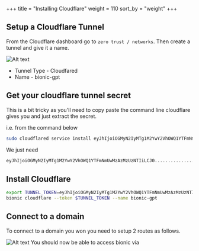 +++
title = "Installing Cloudflare"
weight = 110
sort_by = "weight"
+++

## Setup a Cloudflare Tunnel

From the Cloudflare dashboard go to `zero trust / networks`. Then create a tunnel and give it a name.

![Alt text](../cloudflare-tunnel.png "Cloudflare Tunnel")

- Tunnel Type - Cloudfared
- Name - bionic-gpt

## Get your cloudflare tunnel secret

This is a bit tricky as you'll need to copy paste the command line cloudflare gives you and just extract the secret.

i.e. from the command below

```sh
sudo cloudflared service install eyJhIjoiOGMyN2IyMTg1M2YwY2VhOWQ1YTFmNmUwMzAzMzUzNTIiLCJ0IjoiYWFjYz................
```

We just need

```sh
eyJhIjoiOGMyN2IyMTg1M2YwY2VhOWQ1YTFmNmUwMzAzMzUzNTIiLCJ0....................
```

## Install Cloudflare

```sh
export TUNNEL_TOKEN=eyJhIjoiOGMyN2IyMTg1M2YwY2VhOWQ1YTFmNmUwMzAzMzUzNTIiLCJ0....................
bionic cloudflare --token $TUNNEL_TOKEN --name bionic-gpt
```

## Connect to a domain

To connect to a domain you won you need to setup 2 routes as follows.

![Alt text](../cloudflare-routes.png "Cloudflare Routes")
You should now be able to access bionic via 
